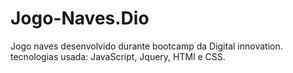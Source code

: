 # Jogo-Naves.Dio
Jogo naves desenvolvido durante bootcamp da Digital innovation.
tecnologias usada: JavaScript, Jquery, HTMl e CSS.
